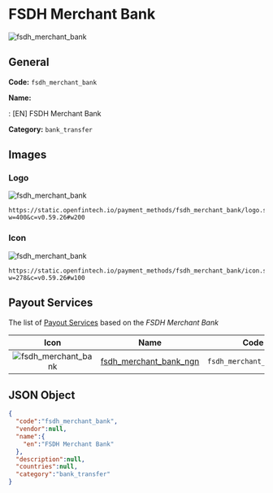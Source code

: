 
# FSDH Merchant Bank 
![fsdh_merchant_bank](https://static.openfintech.io/payment_methods/fsdh_merchant_bank/logo.svg?w=400&c=v0.59.26#w200)  

## General 
**Code:** `fsdh_merchant_bank` 
 
**Name:** 
 
:	[EN] FSDH Merchant Bank 
 
**Category:** `bank_transfer` 
 

## Images 

### Logo 
![fsdh_merchant_bank](https://static.openfintech.io/payment_methods/fsdh_merchant_bank/logo.svg?w=400&c=v0.59.26#w200)  

```
https://static.openfintech.io/payment_methods/fsdh_merchant_bank/logo.svg?w=400&c=v0.59.26#w200
```  

### Icon 
![fsdh_merchant_bank](https://static.openfintech.io/payment_methods/fsdh_merchant_bank/icon.svg?w=278&c=v0.59.26#w100)  

```
https://static.openfintech.io/payment_methods/fsdh_merchant_bank/icon.svg?w=278&c=v0.59.26#w100
```  

## Payout Services 
 
The list of [Payout Services](/payout-services/) based on the _FSDH Merchant Bank_ 

|Icon|Name|Code| 
|:---:|:---:|:---:| 
|![fsdh_merchant_bank](https://static.openfintech.io/payout_methods/fsdh_merchant_bank/icon.svg?w=278&c=v0.59.26#w40) |[fsdh_merchant_bank_ngn](/payout-services/fsdh_merchant_bank_ngn/)|`fsdh_merchant_bank_ngn`| 
 

## JSON Object 

```json
{
  "code":"fsdh_merchant_bank",
  "vendor":null,
  "name":{
    "en":"FSDH Merchant Bank"
  },
  "description":null,
  "countries":null,
  "category":"bank_transfer"
}
```  
